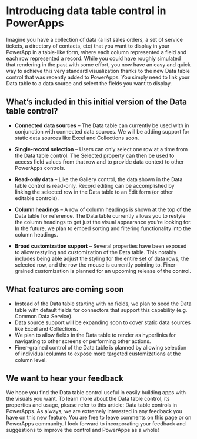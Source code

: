 
<properties
	pageTitle="Introducing data table control in PowerApps"
	description="Introduction of data table control in PowerApps."
	services="powerapps"
	documentationCenter="na"
	authors="jasongre"
	manager="kfend"
	editor=""
	tags=""/>

<tags
   ms.service="powerapps"
   ms.devlang="na"
   ms.topic="article"
   ms.tgt_pltfrm="na"
   ms.workload="na"
   ms.date="04/24/2017"
   ms.author="kfend"/>
   
# Introducing data table control in PowerApps
   
Imagine you have a collection of data (a list sales orders, a set of service tickets, a directory of contacts, etc) that you want to display in your PowerApp in a table-like form, where each column represented a field and each row represented a record. While you could have roughly simulated that rendering in the past with some effort, you now have an easy and quick way to achieve this very standard visualization thanks to the new Data table control that was recently added to PowerApps. You simply need to link your Data table to a data source and select the fields you want to display. 

## What’s included in this initial version of the Data table control?

+ **Connected data sources** – The Data table can currently be used with in conjunction with connected data sources.  We will be adding support for static data sources like Excel and Collections soon.  

+ **Single-record selection** – Users can only select one row at a time from the Data table control.  The Selected property can then be used to access field values from that row and to provide data context to other PowerApps controls.    

+ **Read-only data** – Like the Gallery control, the data shown in the Data table control is read-only.  Record editing can be accomplished by linking the selected row in the Data table to an Edit form (or other editable controls).  

+ **Column headings** – A row of column headings is shown at the top of the Data table for reference. The Data table currently allows you to restyle the column headings to get just the visual appearance you’re looking for.  In the future, we plan to embed sorting and filtering functionality into the column headings.  

+ **Broad customization support** – Several properties have been exposed to allow restyling and customization of the Data table.  This notably includes being able adjust the styling for the entire set of data rows, the selected row, and the row the mouse is currently pointing to.  Finer-grained customization is planned for an upcoming release of the control.   

## What features are coming soon

+ Instead of the Data table starting with no fields, we plan to seed the Data table with default fields for connectors that support this capability (e.g. Common Data Service).  
+ Data source support will be expanding soon to cover static data sources like Excel and Collections.
+ We plan to allow fields in the Data table to render as hyperlinks for navigating to other screens or performing other actions.  
+ Finer-grained control of the Data table is planned by allowing selection of individual columns to expose more targeted customizations at the column level. 

## We want to hear your feedback

We hope you find the Data table control useful in easily building apps with the visuals you want. To learn more about the Data table control, its properties and usage, please refer to this article: Data table controls in PowerApps.  As always, we are extremely interested in any feedback you have on this new feature.  You are free to leave comments on this page or on PowerApps community.  I look forward to incorporating your feedback and suggestions to improve the control and PowerApps as a whole!   

